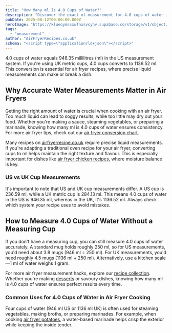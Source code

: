 ```yaml
---
title: "How Many ml Is 4.0 Cups of Water?"
description: "Discover the exact ml measurement for 4.0 cups of water in seconds. Perfect for air fryer recipes and precise cooking conversions."
pubDate: 2025-08-12T00:00:00.000Z
heroImage: "https://klueoymssxwfnxsvcyhv.supabase.co/storage/v1/object/public/md/how-many-ml-is-4-cups-of-water-ab3a4934.webp"
tags:
  - "measurement"
author: "AirFryerRecipes.co.uk"
schema: "<script type=\"application/ld+json\"></script>"
---
```


<p>4.0 cups of water equals 946.35 millilitres (ml) in the US measurement system. If you're using UK metric cups, 4.0 cups converts to 1136.52 ml. This conversion is essential for air fryer recipes, where precise liquid measurements can make or break a dish.</p>  

<h2>Why Accurate Water Measurements Matter in Air Fryers</h2>  
<p>Getting the right amount of water is crucial when cooking with an air fryer. Too much liquid can lead to soggy results, while too little may dry out your food. Whether you're making a sauce, steaming vegetables, or preparing a marinade, knowing how many ml is 4.0 cups of water ensures consistency. For more air fryer tips, check out our <a href=https://www.airfryerrecipe.co.uk/air-fryer-conversion-chart>air fryer conversion chart</a>.</p>  

<p>Many recipes on <a href=https://www.airfryerrecipe.co.uk/>airfryerrecipe.co.uk</a> require precise liquid measurements. If you're adapting a traditional oven recipe for your air fryer, converting cups to ml helps maintain the right texture and flavour. This is especially important for dishes like <a href=https://www.airfryerrecipe.co.uk/recipe-category/chicken>air fryer chicken recipes</a>, where moisture balance is key.</p>  

<h3>US vs UK Cup Measurements</h3>  
<p>It's important to note that US and UK cup measurements differ. A US cup is 236.59 ml, while a UK metric cup is 284.13 ml. This means 4.0 cups of water in the US is 946.35 ml, whereas in the UK, it's 1136.52 ml. Always check which system your recipe uses to avoid mistakes.</p>  

<h2>How to Measure 4.0 Cups of Water Without a Measuring Cup</h2>  
<p>If you don't have a measuring cup, you can still measure 4.0 cups of water accurately. A standard mug holds roughly 250 ml, so for US measurements, you'd need about 3.8 mugs (946 ml ÷ 250 ml). For UK measurements, you'd need roughly 4.5 mugs (1136 ml ÷ 250 ml). Alternatively, use a kitchen scale—1 ml of water weighs 1 gram.</p>  

<p>For more air fryer measurement hacks, explore our <a href=https://www.airfryerrecipe.co.uk/recipes>recipe collection</a>. Whether you're making <a href=https://www.airfryerrecipe.co.uk/recipe-category/dessert>desserts</a> or savoury dishes, knowing how many ml is 4.0 cups of water ensures perfect results every time.</p>  

<h3>Common Uses for 4.0 Cups of Water in Air Fryer Cooking</h3>  
<p>Four cups of water (946 ml US or 1136 ml UK) is often used for steaming vegetables, making broths, or preparing marinades. For example, when cooking <a href=https://www.airfryerrecipe.co.uk/recipe-category/potatoes>air fryer potatoes</a>, a water-based marinade helps crisp the exterior while keeping the inside tender.</p>
